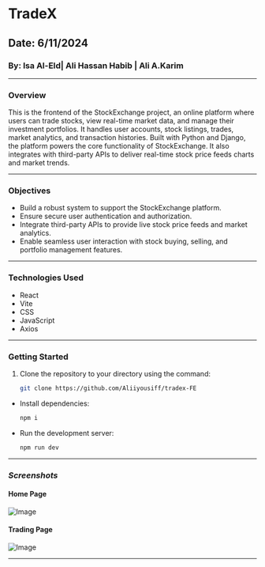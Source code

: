 # TradeX

## Date: 6/11/2024

### By: Isa Al-EId| Ali Hassan Habib | Ali A.Karim 

---

### **Overview**
This is the frontend of the StockExchange project, an online platform where users can trade stocks, view real-time market data, and manage their investment portfolios. It handles user accounts, stock listings, trades, market analytics, and transaction histories. Built with Python and Django, the platform powers the core functionality of StockExchange. It also integrates with third-party APIs to deliver real-time stock price feeds charts and market trends.

---

### **Objectives**

- Build a robust system to support the StockExchange platform.
- Ensure secure user authentication and authorization.
- Integrate third-party APIs to provide live stock price feeds and market analytics.
- Enable seamless user interaction with stock buying, selling, and portfolio management features.

---

### **Technologies Used**
* React
* Vite
* CSS
* JavaScript
* Axios

---

### **Getting Started**

1. Clone the repository to your directory using the command:
   ```bash
   git clone https://github.com/Aliiyousiff/tradex-FE

* Install dependencies:
  ```bash
  npm i
* Run the development server:
  ```bash
  npm run dev

***

### ***Screenshots***
 #### Home Page
 ![Image]( )
 #### Trading Page  
 ![Image]()

 ***
